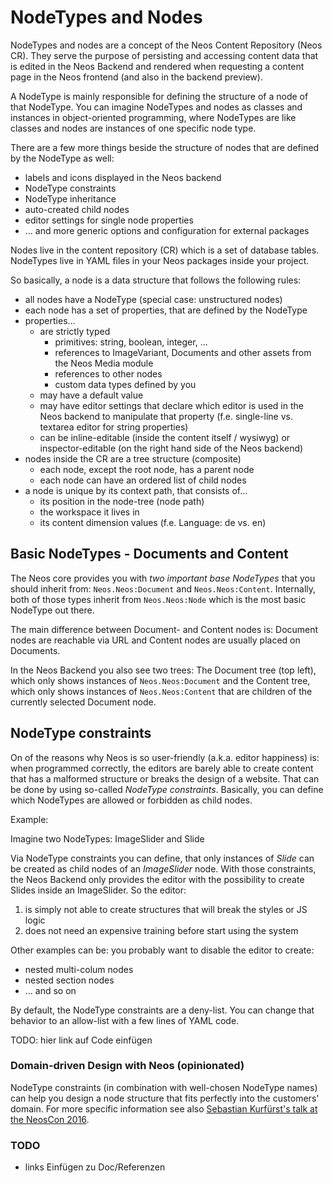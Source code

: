 # NodeTypes and Nodes

NodeTypes and nodes are a concept of the Neos Content Repository (Neos CR). They serve the purpose of persisting and 
accessing content data that is edited in the Neos Backend and rendered when requesting a content page in the Neos 
frontend (and also in the backend preview). 

A NodeType is mainly responsible for defining the structure of a node of that NodeType. You can imagine NodeTypes and 
nodes as classes and instances in object-oriented programming, where NodeTypes are like classes and nodes are instances 
of one specific node type.

There are a few more things beside the structure of nodes that are defined by the NodeType as well:
 
 - labels and icons displayed in the Neos backend
 - NodeType constraints
 - NodeType inheritance
 - auto-created child nodes
 - editor settings for single node properties
 - ... and more generic options and configuration for external packages

Nodes live in the content repository (CR) which is a set of database tables. NodeTypes live in YAML files in your Neos
packages inside your project.

So basically, a node is a data structure that follows the following rules:

 - all nodes have a NodeType (special case: unstructured nodes)
 - each node has a set of properties, that are defined by the NodeType
 - properties...
   - are strictly typed
     - primitives: string, boolean, integer, ...
     - references to ImageVariant, Documents and other assets from the Neos Media module
     - references to other nodes
     - custom data types defined by you
   - may have a default value
   - may have editor settings that declare which editor is used in the Neos backend to manipulate that property 
     (f.e. single-line vs. textarea editor for string properties)
   - can be inline-editable (inside the content itself / wysiwyg) or inspector-editable 
     (on the right hand side of the Neos backend)
 - nodes inside the CR are a tree structure (composite)
   - each node, except the root node, has a parent node
   - each node can have an ordered list of child nodes
 - a node is unique by its context path, that consists of...
   - its position in the node-tree (node path)
   - the workspace it lives in
   - its content dimension values (f.e. Language: de vs. en)

## Basic NodeTypes - Documents and Content

The Neos core provides you with *two important base NodeTypes* that you should inherit from:
`Neos.Neos:Document` and `Neos.Neos:Content`. Internally, both of those types inherit from `Neos.Neos:Node` which
is the most basic NodeType out there.

The main difference between Document- and Content nodes is: Document nodes are reachable via URL and Content nodes are
usually placed on Documents.

In the Neos Backend you also see two trees: The Document tree (top left), which only shows instances of
`Neos.Neos:Document` and the Content tree, which only shows instances of `Neos.Neos:Content` that are children of the
currently selected Document node.

## NodeType constraints

On of the reasons why Neos is so user-friendly (a.k.a. editor happiness) is: when programmed correctly, the editors are
barely able to create content that has a malformed structure or breaks the design of a website. That can be done by 
using so-called *NodeType constraints*. Basically, you can define which NodeTypes are allowed or forbidden as child 
nodes.

Example:

Imagine two NodeTypes: ImageSlider and Slide

Via NodeType constraints you can define, that only instances of *Slide* can be created as child nodes of an 
*ImageSlider* node. With those constraints, the Neos Backend only provides the editor with the possibility to create
Slides inside an ImageSlider. So the editor:
 1. is simply not able to create structures that will break the styles or JS logic
 2. does not need an expensive training before start using the system

Other examples can be: you probably want to disable the editor to create:
 - nested multi-colum nodes
 - nested section nodes
 - ... and so on

By default, the NodeType constraints are a deny-list. You can change that behavior to an allow-list with a few lines of
YAML code. 

TODO: hier link auf Code einfügen

### Domain-driven Design with Neos (opinionated)

NodeType constraints (in combination with well-chosen NodeType names) can help you design a node structure that
fits perfectly into the customers' domain. For more specific information see also 
[Sebastian Kurfürst's talk at the NeosCon 2016](https://www.youtube.com/watch?v=9kgR6DzH-Fo).  


### TODO

- links Einfügen zu Doc/Referenzen
